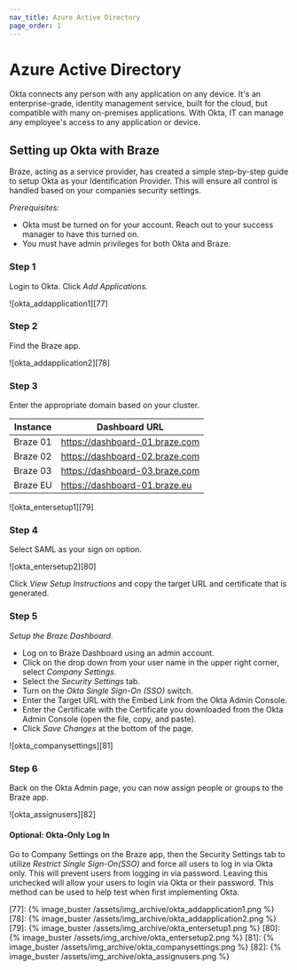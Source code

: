 ```yaml
---
nav_title: Azure Active Directory
page_order: 1
---
```


# Azure Active Directory
Okta connects any person with any application on any device. It's an enterprise-grade, identity management service, built for the cloud, but compatible with many on-premises applications. With Okta, IT can manage any employee's access to any application or device.

## Setting up Okta with Braze
Braze, acting as a service provider, has created a simple step-by-step guide to setup Okta as your Identification Provider. This will ensure all control is handled based on your companies security settings.

_Prerequisites:_

- Okta must be turned on for your account.  Reach out to your success manager to have this turned on.
- You must have admin privileges for both Okta and Braze.


### Step 1
Login to Okta.  Click _Add Applications._

![okta_addapplication1][77]


### Step 2
Find the Braze app.

![okta_addapplication2][78]

### Step 3
Enter the appropriate domain based on your cluster.

Instance  | Dashboard URL
----------|-------------------------
Braze 01 | https://dashboard-01.braze.com
Braze 02 | https://dashboard-02.braze.com
Braze 03 | https://dashboard-03.braze.com
Braze EU | https://dashboard-01.braze.eu

![okta_entersetup1][79]

### Step 4
Select SAML as your sign on option.

![okta_entersetup2][80]


Click _View Setup Instructions_ and copy the target URL and certificate that is generated.


### Step 5

_Setup the Braze Dashboard._

* Log on to Braze Dashboard using an admin account.
* Click on the drop down from your user name in the upper right corner, select _Company Settings._
* Select the _Security Settings_ tab.
* Turn on the _Okta Single Sign-On (SSO)_ switch.
* Enter the Target URL with the Embed Link from the Okta Admin Console.
* Enter the Certificate with the Certificate you downloaded from the Okta Admin Console (open the file, copy, and paste).
* Click _Save Changes_ at the bottom of the page.

![okta_companysettings][81]


### Step 6
Back on the Okta Admin page, you can now assign people or groups to the Braze app.

![okta_assignusers][82]

#### Optional: Okta-Only Log In
Go to Company Settings on the Braze app, then the Security Settings tab to utilize _Restrict Single Sign-On(SSO)_ and force all users to log in via Okta only. This will prevent users from logging in via password.  Leaving this unchecked will allow your users to login via Okta or their password. This method can be used to help test when first implementing Okta.


[77]: {% image_buster /assets/img_archive/okta_addapplication1.png %}
[78]: {% image_buster /assets/img_archive/okta_addapplication2.png %}
[79]: {% image_buster /assets/img_archive/okta_entersetup1.png %}
[80]: {% image_buster /assets/img_archive/okta_entersetup2.png %}
[81]: {% image_buster /assets/img_archive/okta_companysettings.png %}
[82]: {% image_buster /assets/img_archive/okta_assignusers.png %}
